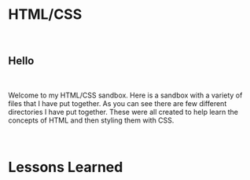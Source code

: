 # HTML/CSS

<br />

## Hello

<br /> 

Welcome to my HTML/CSS sandbox. Here is a sandbox with a variety of files that I have put together. As you can see there are few different directories I have put together.
These were all created to help learn the concepts of HTML and then styling them with CSS. 

<br />

# Lessons Learned


